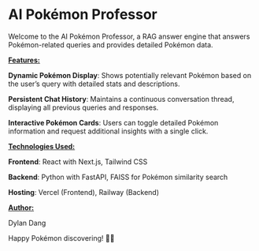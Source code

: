 # **AI Pokémon Professor**

Welcome to the AI Pokémon Professor, a RAG answer engine that answers Pokémon-related queries and provides detailed Pokémon data.

<ins>**Features:**</ins>

**Dynamic Pokémon Display**: Shows potentially relevant Pokémon based on the user’s query with detailed stats and descriptions.

**Persistent Chat History**: Maintains a continuous conversation thread, displaying all previous queries and responses.

**Interactive Pokémon Cards**: Users can toggle detailed Pokémon information and request additional insights with a single click.

<ins>**Technologies Used:**</ins>

**Frontend**: React with Next.js, Tailwind CSS

**Backend**: Python with FastAPI, FAISS for Pokémon similarity search

**Hosting**: Vercel (Frontend), Railway (Backend)




<ins>**Author:**</ins>

Dylan Dang

Happy Pokémon discovering! 🎉🎉
